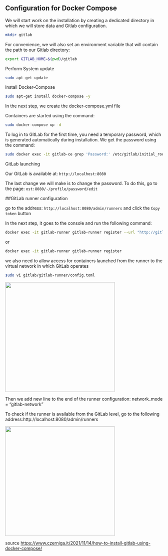 ## Configuration for Docker Compose

We will start work on the installation by creating a dedicated directory in which we will store data and Gitlab configuration.

```sh
mkdir gitlab
```

For convenience, we will also set an environment variable that will contain the path to our Gitlab directory:

```sh
export GITLAB_HOME=$(pwd)/gitlab
```

Perform System update
```sh
sudo apt-get update
```

Install Docker-Compose
```sh
sudo apt-get install docker-compose -y
```

In the next step, we create the docker-compose.yml file 

Containers are started using the command:

```sh
sudo docker-compose up -d
```

To log in to GitLab for the first time, you need a temporary password, which is generated automatically during installation. We get the password using the command:

```sh
sudo docker exec -it gitlab-ce grep 'Password:' /etc/gitlab/initial_root_password
```

GitLab launching

Our GitLab is available at: `http://localhost:8080`

The last change we will make is to change the password. To do this, go to the page: `ost:8080/-/profile/password/edit` 

##GitLab runner configuration

go to the address: `http://localhost:8080/admin/runners` and click the `Copy token` button

In the next step, it goes to the console and run the following command:

```sh
docker exec -it gitlab-runner gitlab-runner register --url "http://gitlab-ce" --clone-url "http://gitlab-ce"
```
or 

```sh
docker exec -it gitlab-runner gitlab-runner register
```

we also need to allow access for containers launched from the runner to the virtual network in which GitLab operates

```sh
sudo vi gitlab/gitlab-runner/config.toml
```
<img width="350" src="https://user-images.githubusercontent.com/10807163/224621404-f6285a85-d634-477a-b2bc-ce5ace9963fe.png">

Then we add new line to the end of the runner configuration: network_mode = “gitlab-network”

To check if the runner is available from the GitLab level, go to the following address:http://localhost:8080/admin/runners

<img width="350" src="https://user-images.githubusercontent.com/10807163/224621421-d49ef948-1f2b-4788-8fb7-7eed28c1064b.png">

source
https://www.czerniga.it/2021/11/14/how-to-install-gitlab-using-docker-compose/
